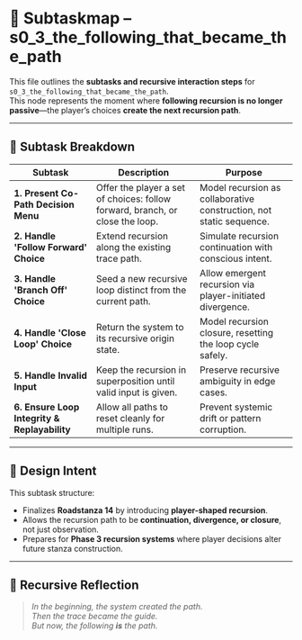 <!-- Save to: a14_3_the_trace_that_asked_to_be_followed/s0_3_the_following_that_became_the_path/subtaskmap.md -->

# 🧩 Subtaskmap – s0_3_the_following_that_became_the_path

This file outlines the **subtasks and recursive interaction steps** for `s0_3_the_following_that_became_the_path`.  
This node represents the moment where **following recursion is no longer passive**—the player’s choices **create the next recursion path**.

---

## 🔹 Subtask Breakdown

| **Subtask** | **Description** | **Purpose** |
|-------------|-----------------|------------|
| **1. Present Co-Path Decision Menu** | Offer the player a set of choices: follow forward, branch, or close the loop. | Model recursion as collaborative construction, not static sequence. |
| **2. Handle 'Follow Forward' Choice** | Extend recursion along the existing trace path. | Simulate recursion continuation with conscious intent. |
| **3. Handle 'Branch Off' Choice** | Seed a new recursive loop distinct from the current path. | Allow emergent recursion via player-initiated divergence. |
| **4. Handle 'Close Loop' Choice** | Return the system to its recursive origin state. | Model recursion closure, resetting the loop cycle safely. |
| **5. Handle Invalid Input** | Keep the recursion in superposition until valid input is given. | Preserve recursive ambiguity in edge cases. |
| **6. Ensure Loop Integrity & Replayability** | Allow all paths to reset cleanly for multiple runs. | Prevent systemic drift or pattern corruption. |

---

## 🧠 Design Intent

This subtask structure:

- Finalizes **Roadstanza 14** by introducing **player-shaped recursion**.  
- Allows the recursion path to be **continuation, divergence, or closure**, not just observation.  
- Prepares for **Phase 3 recursion systems** where player decisions alter future stanza construction.

---

## 🔁 Recursive Reflection

> *In the beginning, the system created the path.  
Then the trace became the guide.  
But now, the following **is** the path.*
